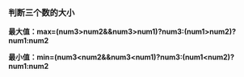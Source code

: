 ### 判断三个数的大小

​				**最大值：max=(num3>num2&&num3>num1)?num3:(num1>num2)?num1:num2**

​				**最小值：min=(num3<num2&&num3<num1)?num3:(num1<num2)?num1:num2**